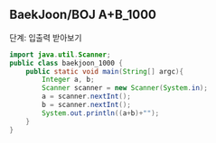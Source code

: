 ## BaekJoon/BOJ A+B_1000

단계: 입출력 받아보기
```java
import java.util.Scanner;
public class baekjoon_1000 {
    public static void main(String[] argc){
        Integer a, b;
        Scanner scanner = new Scanner(System.in);
        a = scanner.nextInt();
        b = scanner.nextInt();
        System.out.println((a+b)+"");
    }
}

```
